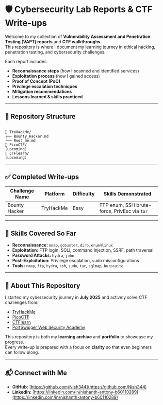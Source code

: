 # 🛡️ Cybersecurity Lab Reports & CTF Write-ups  

Welcome to my collection of **Vulnerability Assessment and Penetration Testing (VAPT) reports** and **CTF walkthroughs**.  
This repository is where I document my learning journey in ethical hacking, penetration testing, and cybersecurity challenges.  

Each report includes:
- **Reconnaissance steps** (how I scanned and identified services)
- **Exploitation process** (how I gained access)
- **Proof of Concept (PoC)**
- **Privilege escalation techniques**
- **Mitigation recommendations**
- **Lessons learned & skills practiced**

---

## 📂 Repository Structure  

```

📁 TryHackMe/
├── Bounty_Hacker.md
└── Root_me.md  
📁 PicoCTF/
(upcoming)
📁 CTFlearn/
(upcoming)

```

---

## ✅ Completed Write-ups  

| Challenge Name      | Platform     | Difficulty | Skills Demonstrated |
|--------------------|-------------|-----------|---------------------|
| Bounty Hacker      | TryHackMe   | Easy      | FTP enum, SSH brute-force, PrivEsc via `tar` |

---

## 🎯 Skills Covered So Far  

- **Reconnaissance:** `nmap`, `gobuster`, `dirb`, `enum4linux`
- **Exploitation:** FTP login, SQLi, command injection, SSRF, path traversal
- **Password Attacks:** `hydra`, `john`
- **Post-Exploitation:** Privilege escalation, sudo misconfigurations
- **Tools:** `nmap`, `ftp`, `hydra`, `ssh`, `sudo`, `tar`, `sqlmap`, `burpsuite`

---

## 📌 About This Repository  

I started my cybersecurity journey in **July 2025** and actively solve CTF challenges from:
- [TryHackMe](https://tryhackme.com)
- [PicoCTF](https://picoctf.org)
- [CTFlearn](https://ctflearn.com)
- [PortSwigger Web Security Academy](https://portswigger.net/web-security)

This repository is both my **learning archive** and **portfolio** to showcase my progress.  
Every write-up is prepared with a focus on **clarity** so that even beginners can follow along.

---

## 📬 Connect with Me  

- **GitHub:** [https://github.com/Nish344](https://github.com/Nish344)  
- **LinkedIn:** [https://linkedin.com/in/nishanth-antony-b60110289](https://linkedin.com/in/nishanth-antony-b60110289)  
